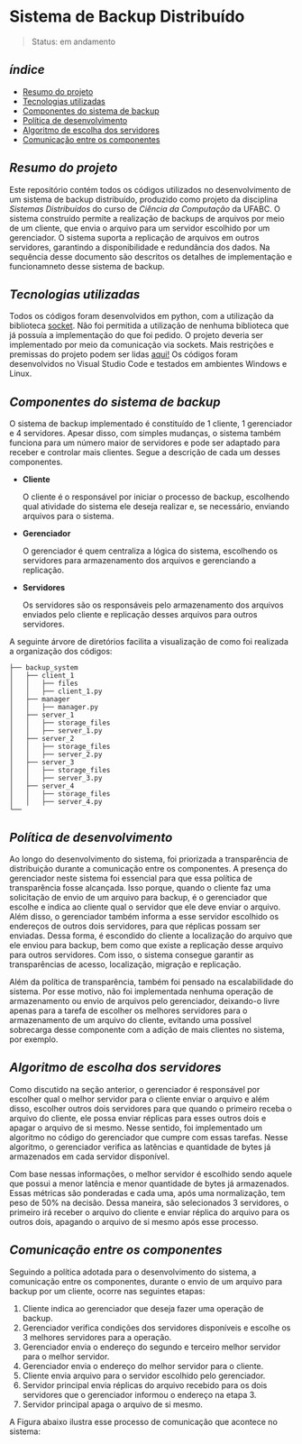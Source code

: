 # Sistema de Backup Distribuído

> Status: em andamento

## _índice_

- <a href="#resumo">Resumo do projeto</a>
- <a href="#tecnologias-utilizadas">Tecnologias utilizadas</a>
- <a href="#componentes-sistema">Componentes do sistema de backup</a>
- <a href="#politica">Política de desenvolvimento</a>
- <a href="#algoritmo-escolha">Algoritmo de escolha dos servidores</a>
- <a href="#comunicacao-componentes">Comunicação entre os componentes</a>

## _Resumo do projeto_

Este repositório contém todos os códigos utilizados no desenvolvimento de um sistema de backup distribuído, produzido como projeto da disciplina _*Sistemas Distribuídos*_ do curso de _*Ciência da Computação*_ da UFABC. O sistema construído permite a realização de backups de arquivos por meio de um cliente, que envia o arquivo para um servidor escolhido por um gerenciador. O sistema suporta a replicação de arquivos em outros servidores, garantindo a disponibilidade e redundância dos dados. Na sequência desse documento são descritos os detalhes de implementação e funcionamneto desse sistema de backup.

## _Tecnologias utilizadas_

Todos os códigos foram desenvolvidos em python, com a utilização da biblioteca [socket](https://docs.python.org/3/library/socket.html). Não foi permitida a utilização de nenhuma biblioteca que já possuía a implementação do que foi pedido. O projeto deveria ser implementado por meio da comunicação via sockets. Mais restrições e premissas do projeto podem ser lidas [aqui!](https://github.com/LeonardoMaioli/distributed_systems_file_backup/blob/main/project_description.pdf) 
Os códigos foram desenvolvidos no Visual Studio Code e testados em ambientes Windows e Linux.

## _Componentes do sistema de backup_

O sistema de backup implementado é constituído de 1 cliente, 1 gerenciador e 4 servidores. Apesar disso, com simples mudanças, o sistema também funciona para um número maior de
servidores e pode ser adaptado para receber e controlar mais clientes. Segue a descrição de cada um desses componentes.

* __Cliente__

  O cliente é o responsável por iniciar o processo de backup, escolhendo qual atividade do sistema ele deseja realizar e, se necessário, enviando arquivos para o sistema.

* __Gerenciador__

  O gerenciador é quem centraliza a lógica do sistema, escolhendo os servidores para armazenamento dos arquivos e gerenciando a replicação.

* __Servidores__

  Os servidores são os responsáveis pelo armazenamento dos arquivos enviados pelo cliente e replicação desses arquivos para outros servidores.

 A seguinte árvore de diretórios facilita a visualização de como foi realizada a organização dos códigos:

 ```
├── backup_system
│   ├── client_1
│   │   ├── files
│   │   ├── client_1.py
│   ├── manager
│   │   ├── manager.py
│   ├── server_1
│   │   ├── storage_files
│   │   ├── server_1.py
│   ├── server_2
│   │   ├── storage_files
│   │   ├── server_2.py
│   ├── server_3
│   │   ├── storage_files
│   │   ├── server_3.py
│   ├── server_4
│   │   ├── storage_files
│   │   ├── server_4.py
└── 
```

## _Política de desenvolvimento_

Ao longo do desenvolvimento do sistema, foi priorizada a transparência de distribuição durante a comunicação entre os componentes. A presença do gerenciador neste sistema foi essencial para que essa política de transparência fosse alcançada. Isso porque, quando o cliente faz uma solicitação de envio de um arquivo para backup, é o gerenciador que escolhe e indica ao cliente qual o servidor que ele deve enviar o arquivo. Além disso, o gerenciador também informa a esse servidor escolhido os endereços de outros dois servidores, para que réplicas possam ser enviadas. Dessa forma, é escondido do cliente a localização do arquivo que ele enviou para backup, bem como que existe a replicação desse arquivo para outros servidores. Com isso, o
sistema consegue garantir as transparências de acesso, localização, migração e replicação.

Além da política de transparência, também foi pensado na escalabilidade do sistema. Por esse motivo, não foi implementada nenhuma operação de armazenamento ou envio de arquivos pelo gerenciador, deixando-o livre apenas para a tarefa de escolher os melhores servidores para o armazenamento de um arquivo do cliente, evitando uma possível sobrecarga desse componente com a adição de mais clientes no sistema, por exemplo.

## _Algoritmo de escolha dos servidores_

Como discutido na seção anterior, o gerenciador é responsável por escolher qual o melhor servidor para o cliente enviar o arquivo e além disso, escolher outros dois servidores para que quando o primeiro receba o arquivo do cliente, ele possa enviar réplicas para esses outros dois e apagar o arquivo de si mesmo. Nesse sentido, foi implementado um algoritmo no código do gerenciador que cumpre com essas tarefas. Nesse algoritmo, o gerenciador verifica as latências e quantidade de bytes já armazenados em cada servidor disponível.

Com base nessas informações, o melhor servidor é escolhido sendo aquele que possui a menor latência e menor quantidade de bytes já armazenados. Essas métricas são ponderadas e cada uma, após uma normalização, tem peso de 50% na decisão. Dessa maneira, são selecionados 3 servidores, o primeiro irá receber o arquivo do cliente e enviar réplica do arquivo para os outros dois, apagando o arquivo de si mesmo após esse processo.

## _Comunicação entre os componentes_

Seguindo a política adotada para o desenvolvimento do sistema, a comunicação entre os componentes, durante o envio de um arquivo para backup por um cliente, ocorre nas seguintes etapas:

  1. Cliente indica ao gerenciador que deseja fazer uma operação de backup.
  2. Gerenciador verifica condições dos servidores disponíveis e escolhe os 3 melhores servidores para a operação.
  3. Gerenciador envia o endereço do segundo e terceiro melhor servidor para o melhor servidor.
  4. Gerenciador envia o endereço do melhor servidor para o cliente.
  5. Cliente envia arquivo para o servidor escolhido pelo gerenciador.
  6. Servidor principal envia réplicas do arquivo recebido para os dois servidores que o gerenciador informou o endereço na etapa 3.
  7. Servidor principal apaga o arquivo de si mesmo.

A Figura abaixo ilustra esse processo de comunicação que acontece no sistema:
